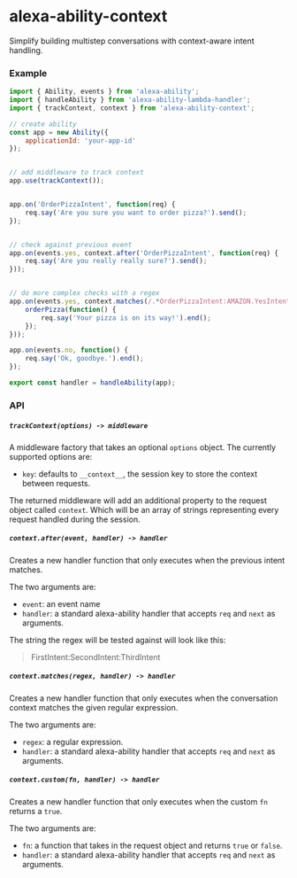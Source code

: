 # alexa-ability-context

Simplify building multistep conversations with context-aware intent handling.

### Example
```js
import { Ability, events } from 'alexa-ability';
import { handleAbility } from 'alexa-ability-lambda-handler';
import { trackContext, context } from 'alexa-ability-context';

// create ability
const app = new Ability({
    applicationId: 'your-app-id'
});


// add middleware to track context
app.use(trackContext());


app.on('OrderPizzaIntent', function(req) {
    req.say('Are you sure you want to order pizza?').send();
});


// check against previous event
app.on(events.yes, context.after('OrderPizzaIntent', function(req) {
    req.say('Are you really really sure?').send();
}));


// do more complex checks with a regex
app.on(events.yes, context.matches(/.*OrderPizzaIntent:AMAZON.YesIntent$/, function(req) {
    orderPizza(function() {
        req.say('Your pizza is on its way!').end();
    });
}));

app.on(events.no, function() {
    req.say('Ok, goodbye.').end();
});

export const handler = handleAbility(app);
```


### API

##### `trackContext(options) -> middleware`
A middleware factory that takes an optional `options` object. The currently supported
options are:
 - `key`: defaults to `__context__`, the session key to store the context between requests.

The returned middleware will add an additional property to the request object called `context`. Which will be an array of strings representing every request handled during the session.

##### `context.after(event, handler) -> handler`
Creates a new handler function that only executes when the previous intent matches.

The two arguments are:
 - `event`: an event name
 - `handler`: a standard alexa-ability handler that accepts `req` and `next` as arguments.

The string the regex will be tested against will look like this:

 > FirstIntent:SecondIntent:ThirdIntent

##### `context.matches(regex, handler) -> handler`
Creates a new handler function that only executes when the conversation context matches
the given regular expression.

The two arguments are:
 - `regex`: a regular expression.
 - `handler`: a standard alexa-ability handler that accepts `req` and `next` as arguments.

##### `context.custom(fn, handler) -> handler`
Creates a new handler function that only executes when the custom `fn` returns a `true`.

The two arguments are:
 - `fn`: a function that takes in the request object and returns `true` or `false`.
 - `handler`: a standard alexa-ability handler that accepts `req` and `next` as arguments.
